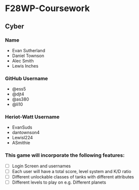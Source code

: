 # F28WP-Coursework

## Cyber

### Name                                        
- Evan Sutherland                                             
- Daniel Townson                                              
- Alec Smith                                                 
- Lewis Inches

### GitHub Username
- @ess5
- @djt4
- @as380
- @li10    

### Heriot-Watt Username
- EvanSuds
- dantownson4
- LewisI224
- ASmithie

### This game will incorporate the following features:

- [ ] Login Screen and usernames
- [ ] Each user will have a total score, level system and K/D ratio
- [ ] Different unlockable classes of tanks with different attributes
- [ ] Different levels to play on e.g. Different planets
